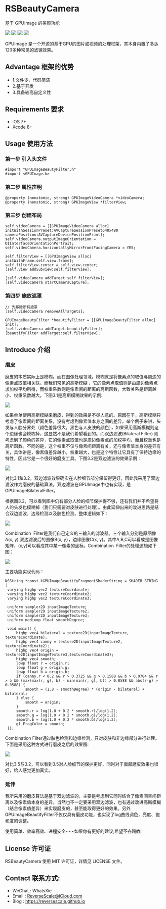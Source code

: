 # RSBeautyCamera
基于 GPUImage 的美颜功能

![](https://img.shields.io/badge/platform-iOS-red.svg) 
![](https://img.shields.io/badge/language-Objective--C-orange.svg) 
![](https://img.shields.io/badge/download-7MB-brightgreen.svg)
![](https://img.shields.io/badge/license-MIT%20License-brightgreen.svg) 

GPUImage 是一个开源的基于GPU的图片或视频的处理框架，其本身内置了多达120多种常见的滤镜效果。


## Advantage 框架的优势
* 1.文件少，代码简洁
* 2.基于<GPUImage>开发
* 3.具备较高自定义性


## Requirements 要求
* iOS 7+
* Xcode 8+


## Usage 使用方法
### 第一步 引入头文件
```
#import "GPUImageBeautyFilter.h"
#import <GPUImage.h>
```
### 第二步 属性声明
```
@property (nonatomic, strong) GPUImageVideoCamera *videoCamera;
@property (nonatomic, strong) GPUImageView *filterView;
```
### 第三步 创建布局
```
self.videoCamera = [[GPUImageVideoCamera alloc] initWithSessionPreset:AVCaptureSessionPreset640x480 cameraPosition:AVCaptureDevicePositionFront];
self.videoCamera.outputImageOrientation = UIInterfaceOrientationPortrait;
self.videoCamera.horizontallyMirrorFrontFacingCamera = YES;
    
self.filterView = [[GPUImageView alloc] initWithFrame:self.view.frame];
self.filterView.center = self.view.center;
[self.view addSubview:self.filterView];
    
[self.videoCamera addTarget:self.filterView];
[self.videoCamera startCameraCapture];
```

### 第四步 施放遮罩
```
// 先移除所有遮罩
[self.videoCamera removeAllTargets];
        
GPUImageBeautyFilter *beautifyFilter = [[GPUImageBeautyFilter alloc] init];
[self.videoCamera addTarget:beautifyFilter];
[beautifyFilter addTarget:self.filterView];
```

## Introduce 介绍
### 磨皮

磨皮的本质实际上是模糊。而在图像处理领域，模糊就是将像素点的取值与周边的像素点取值相关联。而我们常见的高斯模糊 ，它的像素点取值则是由周边像素点求加权平均所得，而权重系数则是像素间的距离的高斯函数，大致关系是距离越小、权重系数越大。下图3.1是高斯模糊效果的示例:

![](http://og1yl0w9z.bkt.clouddn.com/17-8-31/11226513.jpg)

如果单单使用高斯模糊来磨皮，得到的效果是不尽人意的。原因在于，高斯模糊只考虑了像素间的距离关系，没有考虑到像素值本身之间的差异。举个例子来讲，头发与人脸分界处（颜色差异很大，黑色与人皮肤的颜色），如果采用高斯模糊则这个边缘也会模糊掉，这显然不是我们希望看到的。而双边滤波(Bilateral Filter) 则考虑到了颜色的差异，它的像素点取值也是周边像素点的加权平均，而且权重也是高斯函数。不同的是，这个权重不仅与像素间距离有关，还与像素值本身的差异有关，具体讲是，像素值差异越小，权重越大，也是这个特性让它具有了保持边缘的特性，因此它是一个很好的磨皮工具。下图3.2是双边滤波的效果示例：

![](http://og1yl0w9z.bkt.clouddn.com/17-8-31/34014238.jpg)

对比3.1和3.2，双边滤波效果确实在人脸细节部分保留得更好，因此我采用了双边滤波作为磨皮的基础算法。双边滤波在GPUImage中也有实现，是GPUImageBilateralFilter。

根据图3.2，可以看到图中仍有部分人脸的细节保护得不够，还有我们并不希望将人的头发也模糊掉（我们只需要对皮肤进行处理）。由此延伸出来的改进思路是结合双边滤波，边缘检测以及肤色检测。整体逻辑如下：

![](http://og1yl0w9z.bkt.clouddn.com/17-8-31/42425075.jpg)

Combination  Filter是我们自己定义的三输入的滤波器。三个输入分别是原图像A(x, y),双边滤波后的图像B(x, y），边缘图像C(x, y)。其中A,B,C可以看成是图像矩阵，(x,y)可以看成其中某一像素的坐标。Combination  Filter的处理逻辑如下图：

![](http://og1yl0w9z.bkt.clouddn.com/17-8-31/45186284.jpg)

主要功能实现代码：
```
NSString *const kGPUImageBeautifyFragmentShaderString = SHADER_STRING (
 varying highp vec2 textureCoordinate;
 varying highp vec2 textureCoordinate2;
 varying highp vec2 textureCoordinate3;
 
 uniform sampler2D inputImageTexture;
 uniform sampler2D inputImageTexture2;
 uniform sampler2D inputImageTexture3;
 uniform mediump float smoothDegree;
 
 void main() {
     highp vec4 bilateral = texture2D(inputImageTexture, textureCoordinate);
     highp vec4 canny = texture2D(inputImageTexture2, textureCoordinate2);
     highp vec4 origin = texture2D(inputImageTexture3,textureCoordinate3);
     highp vec4 smooth;
     lowp float r = origin.r;
     lowp float g = origin.g;
     lowp float b = origin.b;
     if (canny.r < 0.2 && r > 0.3725 && g > 0.1568 && b > 0.0784 && r > b && (max(max(r, g), b) - min(min(r, g), b)) > 0.0588 && abs(r-g) > 0.0588) {
         smooth = (1.0 - smoothDegree) * (origin - bilateral) + bilateral;
     } else {
         smooth = origin;
     }
     smooth.r = log(1.0 + 0.2 * smooth.r)/log(1.2);
     smooth.g = log(1.0 + 0.2 * smooth.g)/log(1.2);
     smooth.b = log(1.0 + 0.2 * smooth.b)/log(1.2);
     gl_FragColor = smooth;
 });

```

Combination Filter通过肤色检测和边缘检测，只对皮肤和非边缘部分进行处理。下面是采用这种方式进行磨皮之后的效果图:

![](http://og1yl0w9z.bkt.clouddn.com/17-8-31/47538010.jpg)

对比3.5与3.2，可以看到3.5对人脸细节的保护更好，同时对于面部磨皮效果也很好，给人感觉更加真实。

### 延伸

我所采用的磨皮算法是基于双边滤波的，主要是考虑到它同时结合了像素间空间距离以及像素值本身的差异。当然也不一定要采用双边滤波，也有通过改进高斯模糊（结合像素值差异）来实现磨皮的，甚至能取得更好的效果。另外GPUImageBeautifyFilter不仅仅具有磨皮功能，也实现了log曲线调色，亮度、饱和度的调整。

使用简单、效率高效、进程安全~~~如果你有更好的建议,希望不吝赐教!


## License 许可证
RSBeautyCamera 使用 MIT 许可证，详情见 LICENSE 文件。


## Contact 联系方式:
* WeChat : WhatsXie
* Email : ReverseScale@iCloud.com
* Blog : https://reversescale.github.io
